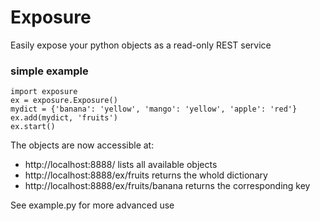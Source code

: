 Exposure
========

Easily expose your python objects as a read-only REST service

### simple example

    import exposure
    ex = exposure.Exposure()
    mydict = {'banana': 'yellow', 'mango': 'yellow', 'apple': 'red'}
    ex.add(mydict, 'fruits')
    ex.start()

The objects are now accessible at:

* http://localhost:8888/ lists all available objects
* http://localhost:8888/ex/fruits returns the whold dictionary
* http://localhost:8888/ex/fruits/banana returns the corresponding key

See example.py for more advanced use
